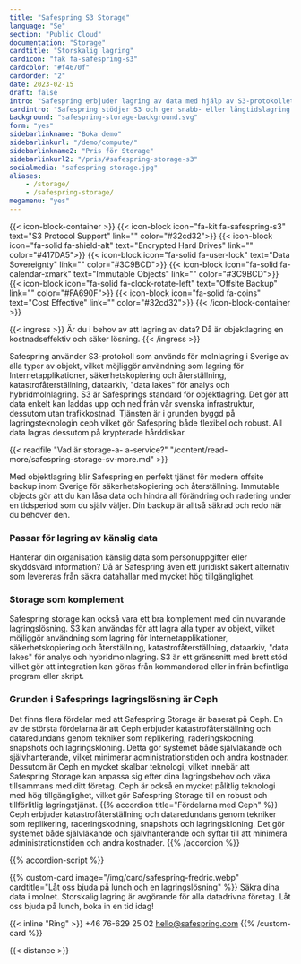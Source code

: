 ```yaml
---
title: "Safespring S3 Storage"
language: "Se"
section: "Public Cloud"
documentation: "Storage"
cardtitle: "Storskalig lagring"
cardicon: "fak fa-safespring-s3"
cardcolor: "#f4670f"
cardorder: "2"
date: 2023-02-15
draft: false
intro: "Safespring erbjuder lagring av data med hjälp av S3-protokollet, en kostnadseffektiv och säker lösning för lagring av stora mängder tillgänglig data."
cardintro: "Safespring stödjer S3 och ger snabb- eller långtidslagring för er data."
background: "safespring-storage-background.svg"
form: "yes"
sidebarlinkname: "Boka demo"
sidebarlinkurl: "/demo/compute/"
sidebarlinkname2: "Pris för Storage"
sidebarlinkurl2: "/pris/#safespring-storage-s3"
socialmedia: "safespring-storage.jpg"
aliases:
    - /storage/
    - /safespring-storage/
megamenu: "yes"
---
```


{{< icon-block-container >}}
    {{< icon-block icon="fa-kit fa-safespring-s3" text="S3 Protocol Support" link="" color="#32cd32">}}
    {{< icon-block icon="fa-solid fa-shield-alt" text="Encrypted Hard Drives" link="" color="#417DA5">}}
    {{< icon-block icon="fa-solid fa-user-lock" text="Data Sovereignty" link="" color="#3C9BCD">}}
    {{< icon-block icon="fa-solid fa-calendar-xmark" text="Immutable Objects" link="" color="#3C9BCD">}}
    {{< icon-block icon="fa-solid fa-clock-rotate-left" text="Offsite Backup" link="" color="#FA690F">}}
    {{< icon-block icon="fa-solid fa-coins" text="Cost Effective" link="" color="#32cd32">}}
{{< /icon-block-container >}}



{{< ingress >}}
Är du i behov av att lagring av data? Då är objektlagring en kostnadseffektiv och säker lösning.
{{< /ingress >}}

Safespring använder S3-protokoll som används för molnlagring i Sverige av alla typer av objekt, vilket möjliggör användning som lagring för Internetapplikationer, säkerhetskopiering och återställning, katastrofåterställning, dataarkiv, "data lakes" för analys och hybridmolnlagring. S3 är Safesprings standard för objektlagring. Det gör att data enkelt kan laddas upp och ned från vår svenska infrastruktur, dessutom utan trafikkostnad. Tjänsten är i grunden byggd på lagringsteknologin ceph vilket gör Safespring både flexibel och robust. All data lagras dessutom på krypterade hårddiskar.

{{< readfile "Vad är storage-a- a-service?" "/content/read-more/safespring-storage-sv-more.md" >}}

Med objektlagring blir Safespring en perfekt tjänst för modern offsite backup inom Sverige för säkerhetskopiering och återställning. Immutable objects gör att du kan låsa data och hindra all förändring och radering under en tidsperiod som du själv väljer. Din backup är alltså säkrad och redo när du behöver den.


### Passar för lagring av känslig data
Hanterar din organisation känslig data som personuppgifter eller skyddsvärd information? Då är Safespring även ett juridiskt säkert alternativ som levereras från säkra datahallar med mycket hög tillgänglighet.

### Storage som komplement
Safespring storage kan också vara ett bra komplement med din nuvarande lagringslösning. S3 kan användas för att lagra alla typer av objekt, vilket möjliggör användning som lagring för Internetapplikationer, säkerhetskopiering och återställning, katastrofåterställning, dataarkiv, "data lakes" för analys och hybridmolnlagring. S3 är ett gränssnitt med brett stöd vilket gör att integration kan göras från kommandorad eller inifrån befintliga program eller skript.

### Grunden i Safesprings lagringslösning är Ceph
Det finns flera fördelar med att Safespring Storage är baserat på Ceph. En av de största fördelarna är att Ceph erbjuder katastrofåterställning och dataredundans genom tekniker som replikering, raderingskodning, snapshots och lagringskloning. Detta gör systemet både självläkande och självhanterande, vilket minimerar administrationstiden och andra kostnader. Dessutom är Ceph en mycket skalbar teknologi, vilket innebär att Safespring Storage kan anpassa sig efter dina lagringsbehov och växa tillsammans med ditt företag. Ceph är också en mycket pålitlig teknologi med hög tillgänglighet, vilket gör Safespring Storage till en robust och tillförlitlig lagringstjänst.
{{% accordion title="Fördelarna med Ceph" %}}
Ceph erbjuder katastrofåterställning och dataredundans genom tekniker som replikering, raderingskodning, snapshots och lagringskloning. Det gör systemet både självläkande och självhanterande och syftar till att minimera administrationstiden och andra kostnader.
{{% /accordion %}}

{{% accordion-script %}}

{{% custom-card image="/img/card/safespring-fredric.webp" cardtitle="Låt oss bjuda på lunch och en lagringslösning" %}}
Säkra dina data i molnet. Storskalig lagring är avgörande för alla datadrivna företag. Låt oss bjuda på lunch, boka in en tid idag!

{{< inline "Ring" >}} +46 76-629 25 02
hello@safespring.com
{{% /custom-card %}}

{{< distance >}}